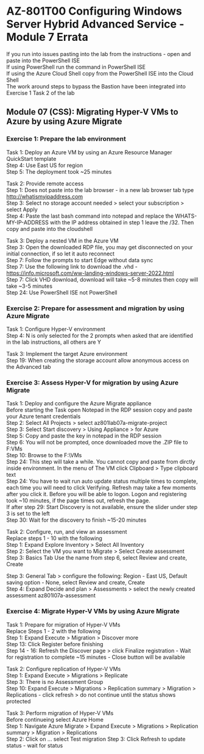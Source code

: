 # AZ-801T00 Configuring Windows Server  Hybrid Advanced Service - Module 7 Errata

If you run into issues pasting into the lab from the instructions - open and paste into the PowerShell ISE <br>
If using PowerShell run the command in PowerShell ISE <br>
If using the Azure Cloud Shell copy from the PowerShell ISE into the Cloud Shell <br>
The work around steps to bypass the Bastion have been integrated into Exercise 1 Task 2 of the lab <br>

## Module 07 (CSS): Migrating Hyper-V VMs to Azure by using Azure Migrate

### Exercise 1: Prepare the lab environment

Task 1: Deploy an Azure VM by using an Azure Resource Manager QuickStart template<br>
Step 4: Use East US for region<br>
Step 5: The deployment took ~25 minutes <br>

Task 2: Provide remote access<br>
Step 1: Does not paste into the lab browser - in a new lab browser tab type http://whatismyipaddress.com <br>
Step 3: Select no storage account needed > select your subscription > select Apply <br>
Step 4: Paste the last bash command into notepad and replace the WHATS-MY-IP-ADDRESS with the IP address obtained in step 1 leave the /32.  Then copy and paste into the cloudshell <br>

Task 3: Deploy a nested VM in the Azure VM<br>
Step 3: Open the downloaded RDP file, you may get disconnected on your initial connection, if so let it auto reconnect <br>
Step 7: Follow the prompts to start Edge without data sync <br>
Step 7: Use the following link to download the .vhd - https://info.microsoft.com/ww-landing-windows-server-2022.html <br>
Step 7: Click VHD download, download will take ~5-8 minutes then copy will take ~3-5 minutes <br>
Step 24: Use PowerShell ISE not PowerShell<br>

### Exercise 2: Prepare for assessment and migration by using Azure Migrate

Task 1: Configure Hyper-V environment<br>
Step 4: N is only selected for the 2 prompts when asked that are identified in the lab instructions, all others are Y<br>

Task 3: Implement the target Azure environment<br>
Step 19: When creating the storage account allow anonymous access on the Advanced tab<br>

### Exercise 3: Assess Hyper-V for migration by using Azure Migrate

Task 1: Deploy and configure the Azure Migrate appliance<br>
Before starting the Task open Notepad in the RDP session copy and paste your Azure tenant credentials<br>
Step 2: Select All Projects > select az801lab07a-migrate-project <br>
Step 3: Select Start discovery > Using Appliance > for Azure <br>
Step 5: Copy and paste the key in notepad in the RDP session<br>
Step 6: You will not be prompted, once downloaded move the .ZIP file to F:VMs<br>
Step 10: Browse to the F:\VMs <br>
Step 24: This step will take a while. You cannot copy and paste from dirctly inside environment.  In the menu of The VM click Clipboard > Type clipboard text <br>
Step 24: You have to wait run auto update status multiple times to complete, each time you will need to click Verifying.  Refresh may take a few moments after you click it.  Before you will be able to logon. Logon and registering took ~10 minutes, if the page times out, refresh the page.<br>
If after step 29: Start Discovery is not available, ensure the slider under step 3 is set to the left<br>
Step 30: Wait for the discovery to finish ~15-20 minutes <br>

Task 2: Configure, run, and view an assessment<br>
Replace steps 1 - 10 with the following <br>
Step 1: Expand Explore Inventory > Select All Inventory <br>
Step 2: Select the VM you want to Migrate > Select Create assessment <br>
Step 3: Basics Tab Use the name from step 6, select Review and create, Create <br>

Step 3: General Tab > configure the following: Region - East US, Default saving option - None, select Review and create, Create <br>
Step 4: Expand Decide and plan > Assessments > select the newly created assessment az801l07a-assessment <br>

### Exercise 4: Migrate Hyper-V VMs by using Azure Migrate

Task 1: Prepare for migration of Hyper-V VMs <br>
Replace Steps 1 - 2 with the following <br>
Step 1: Expand Execute > Migration > Discover more <br>
Step 13: Click Register before finishing <br>
Step 14 - 16: Refresh the Discover page > click Finalize registration - Wait for registration to complete ~15 minutes - Close button will be available <br>

Task 2: Configure replication of Hyper-V VMs <br>
Step 1: Expand Execute > Migrations > Replicate <br>
Step 3: There is no Assessment Group <br>
Step 10: Expand Execute > Migrations > Replication summary > Migration > Replications - click refresh > do not continue until the status shows protected <br>

Task 3: Perform migration of Hyper-V VMs <br>
Before continueing select Azure Home  <br>
Step 1: Navigate Azure Migrate > Expand Execute > Migrations > Replication summary > Migration > Replications <br>
Step 2: Click on ... select Test migration
Step 3: Click Refresh to update status - wait for status 





